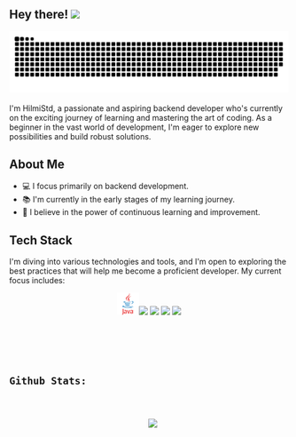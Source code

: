 
## Hey there! <img src="https://raw.githubusercontent.com/verma-anushka/verma-anushka/master/gifs/wave.gif" width="30px">
<div align="center">
  <img  src="https://github.com/1999AZZAR/1999AZZAR/blob/main/resources/img/grid-snake.svg"
       alt="snake" /></a>
</div>
<br>
I'm HilmiStd, a passionate and aspiring backend developer who's currently on the exciting journey of learning and mastering the art of coding. As a beginner in the vast world of development, I'm eager to explore new possibilities and build robust solutions.

## About Me

- 💻 I focus primarily on backend development.
- 📚 I'm currently in the early stages of my learning journey.
- 🌱 I believe in the power of continuous learning and improvement.

## Tech Stack

I'm diving into various technologies and tools, and I'm open to exploring the best practices that will help me become a proficient developer. My current focus includes:

<p align="center">
  <div align="center">
  <code><img height="40" src="https://raw.githubusercontent.com/devicons/devicon/master/icons/java/java-original-wordmark.svg"></code><code><img height="40" src="https://github.com/HilmiStd/HilmiStd/assets/147703897/0d9dcf7c-257e-4ab4-8c22-85625dc028ba"></code> 
   </code><code><img height="40" src="https://github.com/HilmiStd/HilmiStd/assets/147703897/434ad683-adbd-4cda-a2be-73d95a66adc6"></code>
  </code><code><img height="40" src="https://github.com/HilmiStd/HilmiStd/assets/147703897/7da7bed4-b3bc-44ca-a1d1-a7a839bd88a9"></code>
<code><img height="40" src="https://github.com/HilmiStd/HilmiStd/assets/147703897/b7f130af-4f46-470f-a42e-93de62993751">
  </div>
</p>

## Github Stats:
<p align="center">
  <img src="https://github.com/HilmiStd/HilmiStd/assets/147703897/7c9d4460-9a64-485e-883f-819a9222d8a0">
</p>
